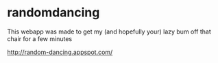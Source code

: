 randomdancing
=============
This webapp was made to get my (and hopefully your) lazy bum off that chair for a few minutes

http://random-dancing.appspot.com/
